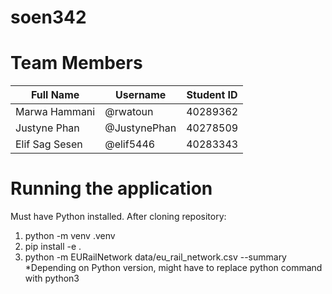 # soen342

# Team Members
| Full Name      | Username     | Student ID |
| -------------- | ------------ | ---------- |
| Marwa Hammani  | @rwatoun     | 40289362   |
| Justyne Phan   | @JustynePhan | 40278509   |
| Elif Sag Sesen | @elif5446    | 40283343   |


# Running the application
Must have Python installed. After cloning repository:
1. python -m venv .venv
2. pip install -e .
3. python -m EURailNetwork data/eu_rail_network.csv --summary
*Depending on Python version, might have to replace python command with python3
